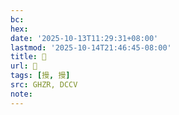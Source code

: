 ```yaml
---
bc:
hex:
date: '2025-10-13T11:29:31+08:00'
lastmod: '2025-10-14T21:46:45-08:00'
title: 󰡸
url: 󰡸
tags: [摱, 摱]
src: GHZR, DCCV
note:
---
```

